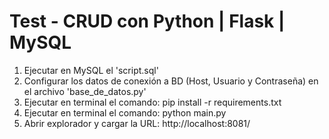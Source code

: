 # Test - CRUD con Python | Flask | MySQL

1. Ejecutar en MySQL el 'script.sql'
2. Configurar los datos de conexión a BD (Host, Usuario y Contraseña) en el archivo 'base_de_datos.py'
2. Ejecutar en terminal el comando: pip install -r requirements.txt
3. Ejecutar en terminal el comando: python main.py
4. Abrir explorador y cargar la URL: http://localhost:8081/